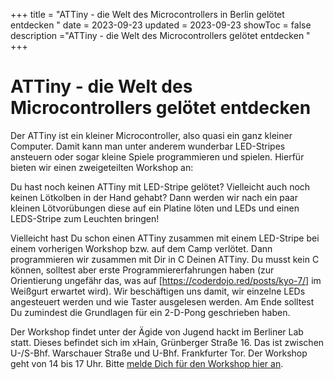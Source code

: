 +++
title = "ATTiny - die Welt des Microcontrollers in Berlin gelötet entdecken "
date = 2023-09-23
updated = 2023-09-23
showToc = false
description ="ATTiny - die Welt des Microcontrollers gelötet entdecken "
+++

<script lang="ts">
    import Figure from "$lib/components/Figure.svelte";
</script>

# ATTiny - die Welt des Microcontrollers gelötet entdecken

Der ATTiny ist ein kleiner Microcontroller, also quasi ein ganz kleiner Computer. Damit kann man unter anderem wunderbar LED-Stripes ansteuern oder sogar kleine Spiele programmieren und spielen. Hierfür bieten wir einen zweigeteilten Workshop an:

Du hast noch keinen ATTiny mit LED-Stripe gelötet? Vielleicht auch noch keinen Lötkolben in der Hand gehabt? Dann werden wir nach ein paar kleinen Lötvorübungen diese auf ein Platine löten und LEDs und einen LEDS-Stripe zum Leuchten bringen!

Vielleicht hast Du schon einen ATTiny zusammen mit einem LED-Stripe bei einem vorherigen Workshop bzw. auf dem Camp verlötet. Dann programmieren wir zusammen mit Dir in C Deinen ATTiny. Du musst kein C können, solltest aber erste Programmiererfahrungen haben (zur Orientierung ungefähr das, was auf [https://coderdojo.red/posts/kyo-7/] im Weißgurt erwartet wird). Wir beschäftigen uns damit, wir einzelne LEDs angesteuert werden und wie Taster ausgelesen werden. Am Ende solltest Du zumindest die Grundlagen für ein 2-D-Pong geschrieben haben.

Der Workshop findet unter der Ägide von Jugend hackt im Berliner Lab statt. Dieses befindet sich im xHain, Grünberger Straße 16. Das ist zwischen U-/S-Bhf. Warschauer Straße und U-Bhf. Frankfurter Tor. Der Workshop geht von 14 bis 17 Uhr. Bitte [melde Dich für den Workshop hier an](https://anmeldung.jugendhackt.org/berlin/pygames1-2).
